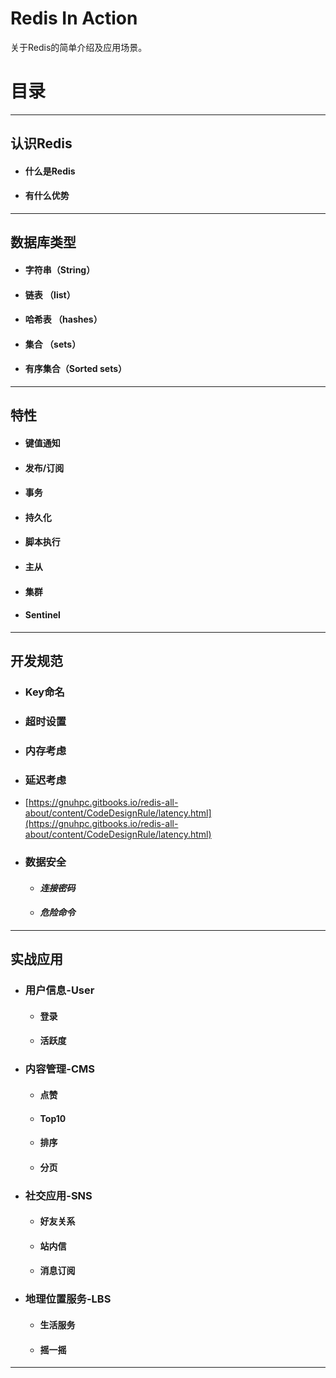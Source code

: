 # Redis In Action

关于Redis的简单介绍及应用场景。

# **目录**

---

## **认识Redis**

* #### 什么是Redis
* #### 有什么优势

---

## **数据库类型**

* #### 字符串（String）
* #### 链表 （list）
* #### 哈希表 （hashes）
* #### 集合 （sets）
* #### 有序集合（Sorted sets）

---

## 特性

* #### 键值通知
* #### 发布/订阅
* #### 事务
* #### 持久化
* #### 脚本执行
* #### 主从
* #### 集群
* #### Sentinel

---

## 开发规范

* ### Key命名
* ### 超时设置
* ### 内存考虑
* ### 延迟考虑
* [https://gnuhpc.gitbooks.io/redis-all-about/content/CodeDesignRule/latency.html](https://gnuhpc.gitbooks.io/redis-all-about/content/CodeDesignRule/latency.html)
* ### 数据安全

  * #### _连接密码_
  * #### _危险命令_

---

## 实战应用

* ### 用户信息-User

  * #### 登录
  * #### 活跃度

* ### 内容管理-CMS

  * #### 点赞
  * #### Top10
  * #### 排序
  * #### 分页

* ### 社交应用-SNS

  * #### 好友关系
  * #### 站内信
  * #### 消息订阅

* ### 地理位置服务-LBS

  * #### 生活服务
  * #### 摇一摇

---



